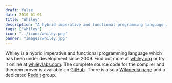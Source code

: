 ```yaml
---
draft: false
date: 2010-01-01
title: "Whiley"
description: "A hybrid imperative and functional programming language which provides static checking of pre- and post-conditions."
tags: ["whiley"]
icon: "../icons/whiley.png"
banner: "images/whiley.jpg"
---
```


Whiley is a hybrid imperative and functional programming language which has been under development since 2009.  Find out more at [whiley.org](http://whiley.org) or try it online at [whileylabs.com](http://whileylabs.com).  The complete source code for the compiler and theorem prover is available on [GitHub](https://github.com/Whiley/).  There is also a [Wikipedia page](https://en.wikipedia.org/wiki/Whiley_(programming_language)) and a dedicated [Reddit](https://www.reddit.com/r/whiley/) group.
